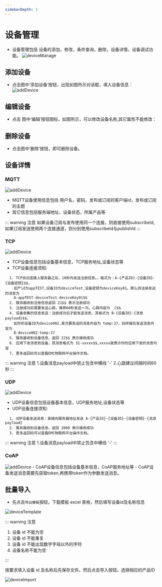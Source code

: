 ```yaml
---
sidebarDepth: 3
---
```


# 设备管理

- 设备管理包括 设备的添加，修改，条件查询，删除，设备详情，设备调试功能。
  <img :src="$withBase('/img/deviceManage.png')" alt="deviceManage">

## 添加设备

- 点击图中‘添加设备’按钮，出现如图所示对话框，填入设备信息：
  <img :src="$withBase('/img/addDevice.png')" alt="addDevice">
  
  

## 编辑设备

- 点击 图中‘编辑’按钮图标，如图所示，可以修改设备名称,其它属性不能修改：

## 删除设备

- 点击图中‘删除’按钮，即可删除设备。

## 设备详情

### MQTT

<img :src="$withBase('/img/mqttInfo.png')" alt="addDevice">

- MQTT设备使用信息包括 用户名，密码，发布或订阅的客户端id，发布或订阅的主题
- 其它信息包括服务端地址，设备状态，所属产品等

::: warning 注意
  如果设备订阅与发布使用同一个连接，则直接使用subscribeId,如果订阅发送使用两个连接通道，则分别使用subscribeId与publishId
:::

### TCP

<img :src="$withBase('/img/tcpInfo.png')" alt="addDevice">

- TCP设备信息包括设备基本信息，TCP服务地址,设备状态等
- TCP设备连接须知:
```text
  1. TCP协议连接上服务器之后，10秒内发送注册信息。，格式为：A-{产品ID}-{设备ID}-{设备密钥}$$，
    如产id为appTEST,设备ID为deviceTest,设备密钥为deviceKey01。那么则注册发送的消息为  
    A-appTEST-deviceTest-deviceKey01$$
  2. 服务器收到注册信息返回 21$$ 表示注册成功
  3. 注册成功后需要发送心跳，推荐60秒发送一次。心跳内容为  C$$
  4. 设备收集的信息发送：注册成功后才能发送消息，其格式为 B-{设备ID}-{消息payload}$$，
    如你的设备ID为device002,某次要发送的消息内容为 temp:37，则拼接后发送消息内容为  
    B-device002-temp:37
  5. 服务器收到设备信息，返回 22$$ 表示接收成功
  6. 应用下发消息到设备，其消息格式为 31-xxxxx$$,xxxxx就表示你的应用下发的消息内容
  7. 更多返回码可以查看EMC物联网平台操作文档。   

```
::: warning 注意
  1.设备消息payload中禁止包含中横线 '-'
  2.心跳建议间隔时间60秒
:::

### UDP

<img :src="$withBase('/img/udpInfo.png')" alt="addDevice">

- UDP设备信息包括设备基本信息，UDP服务地址,设备状态等
- UDP设备连接须知:

```text
  1. UDP设备发送消息：直接向服务器地址发送 A-{产品ID}-{设备ID}-{设备密钥}-{消息payload}
  2. 服务器收到设备信息，返回 2000 表示接收成功
  3. 更多返回码可以查看EMC物联网平台操作文档。   
```
::: warning 注意
  1.设备消息payload中禁止包含中横线 '-'
:::

### CoAP

<img :src="$withBase('/img/coapInfo.png')" alt="addDevice">
- CoAP设备信息包括设备基本信息，CoAP服务地址等
- CoAP设备发送消息需要先获取token,再携带token作为参数发送消息。

## 批量导入

- 先点击`导出模板`按钮，下载模板 excel 表格，然后填写设备id及名称信息

<img :src="$withBase('/img/deviceTemplate.png')" alt="deviceTemplate">

::: warning 注意

1. 设备 id 不能为空
2. 设备 id 不能重复
3. 设备 id 不能出现数字字母以外的字符
4. 设备名称不能为空

:::

按要求填入设备 id 及名称后先保存文件。然后点击导入按钮，选择相应的产品ID

<img :src="$withBase('/img/deviceImport.png')" alt="deviceImport">
